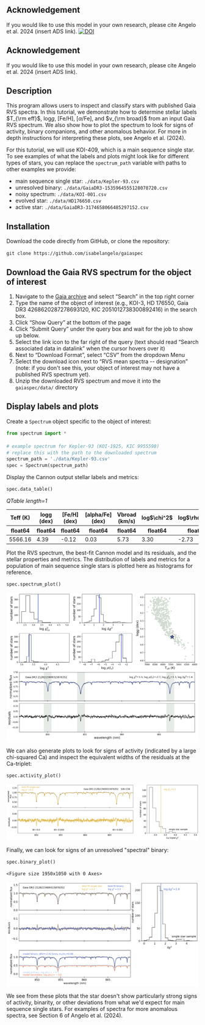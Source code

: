 ## Acknowledgement

If you would like to use this model in your own research, please cite Angelo et al. 2024 (insert ADS link).
[![DOI](https://zenodo.org/badge/797451126.svg)](https://zenodo.org/doi/10.5281/zenodo.12710578)

## Acknowledgement

If you would like to use this model in your own research, please cite Angelo et al. 2024 (insert ADS link).

## Description

This program allows users to inspect and classify stars with published Gaia RVS spectra. In this tutorial, we demonstrate how to determine stellar labels $T_{\rm eff}$, log$g$, [Fe/H], [$\alpha$/Fe], and $v_{\rm broad}$ from an input Gaia RVS spectrum. We also show how to plot the spectrum to look for signs of activity, binary companions, and other anomalous behavior. For more in depth instructions for interpreting these plots, see Angelo et al. (2024).

For this tutorial, we will use KOI-409, which is a main sequence single star. To see examples of what the labels and plots might look like for different types of stars, you can replace the `spectrum_path` variable with paths to other examples we provide:

- main sequence single star: `./data/Kepler-93.csv`
- unresolved binary: `./data/GaiaDR3-1535964555128078720.csv`
- noisy spectrum: `./data/KOI-001.csv`
- evolved star: `./data/HD176650.csv`
- active star: `./data/GaiaDR3-3174658066485297152.csv`

## Installation

Download the code directly from GitHub, or clone the repository:

`git clone https://github.com/isabelangelo/gaiaspec`


## Download the Gaia RVS spectrum for the object of interest

1. Navigate to the [Gaia archive](https://gea.esac.esa.int/archive/) and select “Search” in the top right corner
2. Type the name of the object of interest (e.g., KOI-3, HD 176550, Gaia DR3 4268620287278693120, KIC 2051012738300892416) in the search box.
3. Click “Show Query” at the bottom of the page
4. Click “Submit Query” under the query box and wait for the job to show up below.
5. Select the link icon to the far right of the query (text should read “Search associated data in datalink” when the cursor hovers over it)
6. Next to “Download Format”, select “CSV” from the dropdown Menu 
7. Select the download icon next to “RVS mean spectra -- designation” (note: if you don't see this, your object of interest may not have a published RVS spectrum yet).
8. Unzip the downloaded RVS spectrum and move it into the `gaiaspec/data/` directory


## Display labels and plots

Create a `Spectrum` object specific to the object of interest:



```python
from spectrum import *

# example spectrum for Kepler-93 (KOI-1925, KIC 9955598)
# replace this with the path to the downloaded spectrum
spectrum_path = './data/Kepler-93.csv'
spec = Spectrum(spectrum_path)
```

Display the Cannon output stellar labels and metrics:


```python
spec.data_table()
```




<div><i>QTable length=1</i>
<table id="table140590313474080" class="table-striped table-bordered table-condensed">
<thead><tr><th>Teff (K)</th><th>logg (dex)</th><th>[Fe/H] (dex)</th><th>[alpha/Fe] (dex)</th><th>Vbroad (km/s)</th><th>log$\chi^2$</th><th>log$\rho(l_n)$</th><th>log$\chi_{\rm Ca}^2$</th><th>log$\Delta\chi^2$</th><th>SNR</th></tr></thead>
<thead><tr><th>float64</th><th>float64</th><th>float64</th><th>float64</th><th>float64</th><th>float64</th><th>float64</th><th>float64</th><th>float64</th><th>float64</th></tr></thead>
<tr><td>5566.16</td><td>4.39</td><td>-0.12</td><td>0.03</td><td>5.73</td><td>3.30</td><td>-2.73</td><td>2.56</td><td>1.05</td><td>127.10</td></tr>
</table></div>



Plot the RVS spectrum, the best-fit Cannon model and its residuals, and the stellar properties and metrics. The distribution of labels and metrics for a population of main sequence single stars is plotted here as histograms for reference.


```python
spec.spectrum_plot()
```


    
![png](gaiaspec_tutorial_files/gaiaspec_tutorial_5_0.png)
    


We can also generate plots to look for signs of activity (indicated by a large chi-squared Ca) and inspect the equivalent widths of the residuals at the Ca-triplet:


```python
spec.activity_plot()
```


    
![png](gaiaspec_tutorial_files/gaiaspec_tutorial_7_0.png)
    


Finally, we can look for signs of an unresolved "spectral" binary:


```python
spec.binary_plot()
```


    <Figure size 1950x1050 with 0 Axes>



    
![png](gaiaspec_tutorial_files/gaiaspec_tutorial_9_1.png)
    


We see from these plots that the star doesn't show particularly strong signs of activity, binarity, or other deviations from what we'd expect for main sequence single stars. For examples of spectra for more anomalous spectra, see Section 6 of Angelo et al. (2024). 
